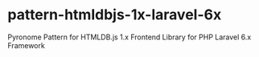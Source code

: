 # pattern-htmldbjs-1x-laravel-6x
Pyronome Pattern for HTMLDB.js 1.x Frontend Library for PHP Laravel 6.x Framework
